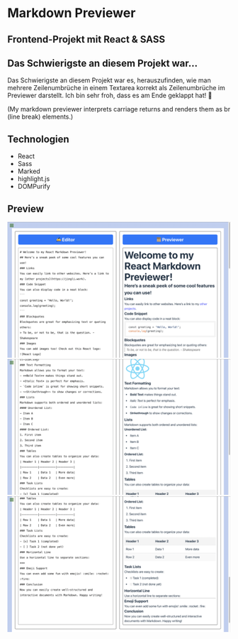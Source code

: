 # Markdown Previewer
## Frontend-Projekt mit React & SASS 

## Das Schwierigste an diesem Projekt war...
Das Schwierigste an diesem Projekt war es, herauszufinden, wie man mehrere Zeilenumbrüche in einem Textarea korrekt als Zeilenumbrüche im Previewer darstellt. Ich bin sehr froh, dass es am Ende geklappt hat! 🥳

(My markdown previewer interprets carriage returns and renders them as br (line break) elements.)

## Technologien

- React
- Sass
- Marked
- highlight.js
- DOMPurify
  
## Preview

<img src="app-preview/preview1.png" alt="Markdown Previewer Preview" />
<br />

<img src="app-preview/preview2.png" alt="Markdown Previewer Preview" />
<br />

<img src="app-preview/preview3.png" alt="Markdown Previewer Preview" />
<br />





